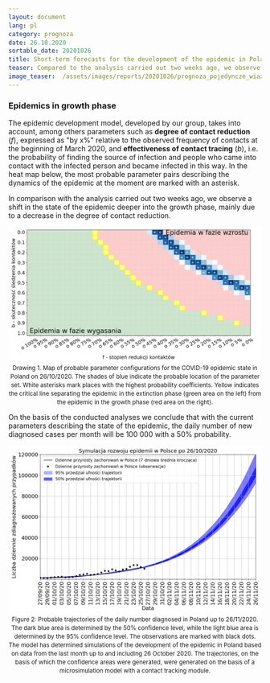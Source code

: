 ```yaml
---
layout: document
lang: pl
category: prognoza
date: 26.10.2020
sortable_date: 20201026
title: Short-term forecasts for the development of the epidemic in Poland after 26/10/2020
teaser: Compared to the analysis carried out two weeks ago, we observe a shift in the state of the epidemic deeper into the growth phase, mainly due to a decrease in contact reduction.
image_teaser:  /assets/images/reports/20201026/prognoza_pojedyncze_wiazki_26102020_backtracking_q0.6_pl_v7b_2.png
---
```



<h3>Epidemics in growth phase</h3>

<p>The epidemic development model, developed by our group, takes into account, among others parameters such as <span style="font-weight: bold">degree of contact reduction</span> (<span style="font-style:italic">f</span>), expressed as "by x%" relative to the observed frequency of contacts at the beginning of March 2020, and <span style="font-weight: bold">effectiveness of contact tracing</span> (<span style="font-style: italic">b</span>), i.e. the probability of finding the source of infection and people who came into contact with the infected person and became infected in this way. In the heat map below, the most probable parameter pairs describing the dynamics of the epidemic at the moment are marked with an asterisk. </p>

<p>In comparison with the analysis carried out two weeks ago, we observe a shift in the state of the epidemic deeper into the growth phase, mainly due to a decrease in the degree of contact reduction.</p>

<div style="text-align: center" class="row 90%">
    <span class="image fit">
        <img src="/assets/images/reports/20201026/heatmap_PL_bf_20201027.png" style="display: block; margin: 0 auto;"/>
    </span>
    <small>Drawing 1. Map of probable parameter configurations for the COVID-19 epidemic state in Poland on 26/10/2020. The shades of blue indicate the probable location of the parameter set. White asterisks mark places with the highest probability coefficients. Yellow indicates the critical line separating the epidemic in the extinction phase (green area on the left) from the epidemic in the growth phase (red area on the right).</small>
</div>

<p> On the basis of the conducted analyses we conclude that with the current parameters describing the state of the epidemic, the daily number of new diagnosed cases per month will be 100 000 with a 50% probability. </p>
<div style="text-align: center" class="row 90%">
    <span class="image fit">
        <img src="/assets/images/reports/20201026/prognoza_pojedyncze_wiazki_26102020_backtracking_q0.6_pl_v7b_2.png" style="display: block; margin: 0 auto;"/>
    </span>
    <small>Figure 2: Probable trajectories of the daily number diagnosed in Poland up to 26/11/2020. The dark blue area is determined by the 50% confidence level, while the light blue area is determined by the 95% confidence level. The observations are marked with black dots. The model has determined simulations of the development of the epidemic in Poland based on data from the last month up to and including 26 October 2020. The trajectories, on the basis of which the confidence areas were generated, were generated on the basis of a microsimulation model with a contact tracking module.</small>
</div>
